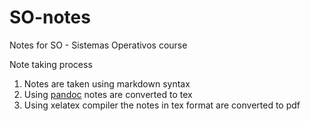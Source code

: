 # SO-notes
Notes for SO - Sistemas Operativos course

Note taking process
1. Notes are taken using markdown syntax
2. Using [pandoc](https://pandoc.org/) notes are converted to tex
3. Using xelatex compiler the notes in tex format are converted to pdf
